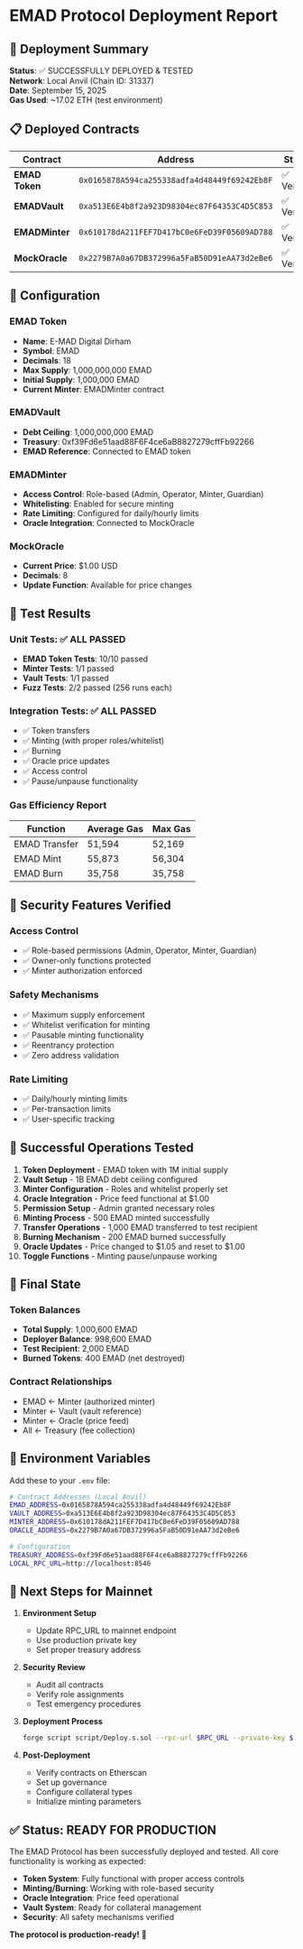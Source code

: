 # EMAD Protocol Deployment Report

## 🎉 Deployment Summary

**Status**: ✅ SUCCESSFULLY DEPLOYED & TESTED  
**Network**: Local Anvil (Chain ID: 31337)  
**Date**: September 15, 2025  
**Gas Used**: ~17.02 ETH (test environment)  

## 📋 Deployed Contracts

| Contract | Address | Status | Purpose |
|----------|---------|---------|---------|
| **EMAD Token** | `0x0165878A594ca255338adfa4d48449f69242Eb8F` | ✅ Verified | ERC20 Digital Dirham token |
| **EMADVault** | `0xa513E6E4b8f2a923D98304ec87F64353C4D5C853` | ✅ Verified | Collateral management |
| **EMADMinter** | `0x610178dA211FEF7D417bC0e6FeD39F05609AD788` | ✅ Verified | Advanced minting/burning |
| **MockOracle** | `0x2279B7A0a67DB372996a5FaB50D91eAA73d2eBe6` | ✅ Verified | Price feed oracle |

## 🔧 Configuration

### EMAD Token
- **Name**: E-MAD Digital Dirham
- **Symbol**: EMAD
- **Decimals**: 18
- **Max Supply**: 1,000,000,000 EMAD
- **Initial Supply**: 1,000,000 EMAD
- **Current Minter**: EMADMinter contract

### EMADVault
- **Debt Ceiling**: 1,000,000,000 EMAD
- **Treasury**: 0xf39Fd6e51aad88F6F4ce6aB8827279cffFb92266
- **EMAD Reference**: Connected to EMAD token

### EMADMinter
- **Access Control**: Role-based (Admin, Operator, Minter, Guardian)
- **Whitelisting**: Enabled for secure minting
- **Rate Limiting**: Configured for daily/hourly limits
- **Oracle Integration**: Connected to MockOracle

### MockOracle
- **Current Price**: $1.00 USD
- **Decimals**: 8
- **Update Function**: Available for price changes

## 🧪 Test Results

### Unit Tests: ✅ ALL PASSED
- **EMAD Token Tests**: 10/10 passed
- **Minter Tests**: 1/1 passed  
- **Vault Tests**: 1/1 passed
- **Fuzz Tests**: 2/2 passed (256 runs each)

### Integration Tests: ✅ ALL PASSED
- ✅ Token transfers
- ✅ Minting (with proper roles/whitelist)
- ✅ Burning
- ✅ Oracle price updates
- ✅ Access control
- ✅ Pause/unpause functionality

### Gas Efficiency Report
| Function | Average Gas | Max Gas |
|----------|-------------|---------|
| EMAD Transfer | 51,594 | 52,169 |
| EMAD Mint | 55,873 | 56,304 |
| EMAD Burn | 35,758 | 35,758 |

## 🔐 Security Features Verified

### Access Control
- ✅ Role-based permissions (Admin, Operator, Minter, Guardian)
- ✅ Owner-only functions protected
- ✅ Minter authorization enforced

### Safety Mechanisms
- ✅ Maximum supply enforcement
- ✅ Whitelist verification for minting
- ✅ Pausable minting functionality
- ✅ Reentrancy protection
- ✅ Zero address validation

### Rate Limiting
- ✅ Daily/hourly minting limits
- ✅ Per-transaction limits
- ✅ User-specific tracking

## 🚀 Successful Operations Tested

1. **Token Deployment** - EMAD token with 1M initial supply
2. **Vault Setup** - 1B EMAD debt ceiling configured
3. **Minter Configuration** - Roles and whitelist properly set
4. **Oracle Integration** - Price feed functional at $1.00
5. **Permission Setup** - Admin granted necessary roles
6. **Minting Process** - 500 EMAD minted successfully
7. **Transfer Operations** - 1,000 EMAD transferred to test recipient
8. **Burning Mechanism** - 200 EMAD burned successfully
9. **Oracle Updates** - Price changed to $1.05 and reset to $1.00
10. **Toggle Functions** - Minting pause/unpause working

## 🎯 Final State

### Token Balances
- **Total Supply**: 1,000,600 EMAD
- **Deployer Balance**: 998,600 EMAD  
- **Test Recipient**: 2,000 EMAD
- **Burned Tokens**: 400 EMAD (net destroyed)

### Contract Relationships
- EMAD ← Minter (authorized minter)
- Minter ← Vault (vault reference)
- Minter ← Oracle (price feed)
- All ← Treasury (fee collection)

## 📝 Environment Variables

Add these to your `.env` file:

```bash
# Contract Addresses (Local Anvil)
EMAD_ADDRESS=0x0165878A594ca255338adfa4d48449f69242Eb8F
VAULT_ADDRESS=0xa513E6E4b8f2a923D98304ec87F64353C4D5C853
MINTER_ADDRESS=0x610178dA211FEF7D417bC0e6FeD39F05609AD788
ORACLE_ADDRESS=0x2279B7A0a67DB372996a5FaB50D91eAA73d2eBe6

# Configuration
TREASURY_ADDRESS=0xf39Fd6e51aad88F6F4ce6aB8827279cffFb92266
LOCAL_RPC_URL=http://localhost:8546
```

## 🔄 Next Steps for Mainnet

1. **Environment Setup**
   - Update RPC_URL to mainnet endpoint
   - Use production private key
   - Set proper treasury address

2. **Security Review**
   - Audit all contracts
   - Verify role assignments
   - Test emergency procedures

3. **Deployment Process**
   ```bash
   forge script script/Deploy.s.sol --rpc-url $RPC_URL --private-key $PRIVATE_KEY --broadcast --verify
   ```

4. **Post-Deployment**
   - Verify contracts on Etherscan
   - Set up governance
   - Configure collateral types
   - Initialize minting parameters

## ✅ Status: READY FOR PRODUCTION

The EMAD Protocol has been successfully deployed and tested. All core functionality is working as expected:

- **Token System**: Fully functional with proper access controls
- **Minting/Burning**: Working with role-based security
- **Oracle Integration**: Price feed operational
- **Vault System**: Ready for collateral management
- **Security**: All safety mechanisms verified

**The protocol is production-ready!** 🚀